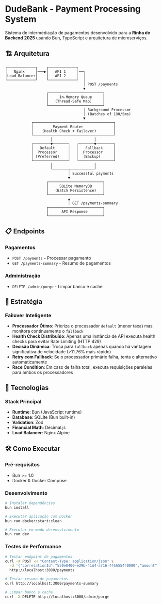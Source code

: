# DudeBank - Payment Processing System

Sistema de intermediação de pagamentos desenvolvido para a **Rinha de Backend 2025** usando Bun, TypeScript e arquitetura de microserviços.

## 🏗️ Arquitetura

```
┌─────────────┐    ┌─────────────┐
│   Nginx     │───▶│   API 1     │──┐
│Load Balancer│    │   API 2     │  │
└─────────────┘    └─────────────┘  │
                                    │ POST /payments
                                    ▼
                   ┌─────────────────────────┐
                   │     In-Memory Queue     │
                   │   (Thread-Safe Map)     │
                   └─────────────────────────┘
                                    │ Background Processor
                                    │ (Batches of 100/5ms)
                                    ▼
            ┌─────────────────────────────────────┐
            │         Payment Router              │
            │    (Health Check + Failover)        │
            └─────────────────────────────────────┘
                     │                   │
            ┌────────▼───────┐   ┌───────▼────────┐
            │   Default      │   │   Fallback     │
            │  Processor     │   │  Processor     │
            │ (Preferred)    │   │  (Backup)      │
            └────────────────┘   └────────────────┘
                     │                   │
                     └───────┬───────────┘
                             │ Successful payments
                             ▼
                   ┌─────────────────────────┐
                   │     SQLite MemoryDB     │
                   │   (Batch Persistence)   │
                   └─────────────────────────┘
                             ▲
                             │ GET /payments-summary
                   ┌─────────────────────────┐
                   │      API Response       │
                   └─────────────────────────┘
```

## 📋 Endpoints

### Pagamentos
- `POST /payments` - Processar pagamento
- `GET /payments-summary` - Resumo de pagamentos

### Administração
- `DELETE /admin/purge` - Limpar banco e cache

## 🎯 Estratégia

### Failover Inteligente
- **Processador Ótimo**: Prioriza o processador `default` (menor taxa) mas monitora continuamente o `fallback`
- **Health Check Distribuído**: Apenas uma instância de API executa health checks para evitar Rate Limiting (HTTP 429)
- **Decisão Dinâmica**: Troca para `fallback` apenas quando há vantagem significativa de velocidade (>11.76% mais rápido)
- **Retry com Fallback**: Se o processador primário falha, tenta o alternativo automaticamente
- **Race Condition**: Em caso de falha total, executa requisições paralelas para ambos os processadores

## 🚀 Tecnologias

### Stack Principal
- **Runtime**: Bun (JavaScript runtime)
- **Database**: SQLite (Bun built-in)
- **Validation**: Zod
- **Financial Math**: Decimal.js
- **Load Balancer**: Nginx Alpine

## 🛠️ Como Executar

### Pré-requisitos
- Bun >= 1.0
- Docker & Docker Compose

### Desenvolvimento
```bash
# Instalar dependências
bun install

# Executar aplicação com Docker
bun run docker:start:clean

# Executar em modo desenvolvimento
bun run dev
```

### Testes de Performance
```bash
# Testar endpoint de pagamentos
curl -X POST -H "Content-Type: application/json" \
  -d '{"correlationId":"550e8400-e29b-41d4-a716-446655440000","amount":100.50}' \
  http://localhost:3000/payments

# Testar resumo de pagamentos
curl http://localhost:3000/payments-summary

# Limpar banco e cache
curl -X DELETE http://localhost:3000/admin/purge
```
